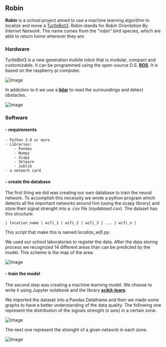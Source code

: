 ## Robin
**Robin** is a school project aimed to use a machine learning algorithm to localize and move a [TurtleBot3]("[turtlebot.com](http://wiki.ros.org/turtlebot3)").
Robin stands for _Robin Orientation By Internet Network_. The name comes from the "robin" bird species, which are able to return home wherever they are.

### Hardware

TurtleBot3 is a new generation mobile robot that is modular, compact and customizable. It can be programmed using the open-source O.S. [**ROS**](https://www.ros.org/). It is based on the raspberry pi computer. 

![Image](https://github.com/ROBIN-Itis-Delpozzo/ROBIN-Itis-Delpozzo/tree/main/img/logo_turtlebot3.png)

In addiction to it we use a [**lidar**](https://en.wikipedia.org/wiki/Lidar) to read the surroundings and detect obstacles.

![Image](https://github.com/ROBIN-Itis-Delpozzo/ROBIN-Itis-Delpozzo/tree/main/img/turtlebot3.png)

### Software

#### - requirements
    - Python 3.0 or more
    - Libraries:
        - Pandas
        - Numpy
        - Scapy
        - Sklearn
        - Joblib
    - a network card
    
#### - create the database

The first thing we did was creating our own database to train the neural network. To accomplish this necessity we wrote a python program which detects all the important networks around him (using the scapy library) and store their signal strenght into a .csv file (_mydataset.csv_). The dataset has this structure:
  
  ```
  | location_name | wifi_1 | wifi_2 | wifi_3 | ... | wifi_n |
  ```
This script that make this is named _localize_wifi.py_.

We used our school laboratories to register the data. After the data storing process we recognized 14 different areas than can be predicted by the model. This scheme is the map of the area:

![Image](https://github.com/ROBIN-Itis-Delpozzo/ROBIN-Itis-Delpozzo/tree/main/img/)

#### - train the model

The second step was creating a machine learning model. We choose to write it using Jupyter notebook and the library [**scikit-learn**](https://scikit-learn.org/stable/index.html). 

We imported the dataset into a Pandas Dataframe and then we made some graphs to have a better understanding of the data quality.
The following one represent the distribution of the signals strenght (x axis) in a certain zone.

![Image](https://github.com/ROBIN-Itis-Delpozzo/ROBIN-Itis-Delpozzo/tree/main/img/graph1.png)

The next one represent the strenght of a given network in each zone.

![Image](https://github.com/ROBIN-Itis-Delpozzo/ROBIN-Itis-Delpozzo/tree/main/img/graph2.png)
